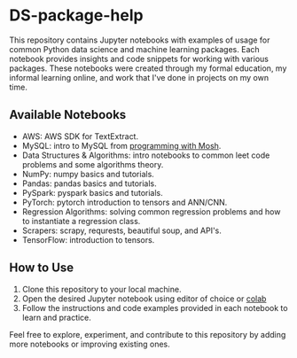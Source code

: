 # DS-package-help

This repository contains Jupyter notebooks with examples of usage for common Python data science and machine learning packages. Each notebook provides insights and code snippets for working with various packages.  These notebooks were created through my formal education, my informal learning online, and work that I've done in projects on my own time.  

## Available Notebooks

- AWS: AWS SDK for TextExtract.
- MySQL: intro to MySQL from [programming with Mosh](https://www.youtube.com/@programmingwithmosh).
- Data Structures & Algorithms: intro notebooks to common leet code problems and some algorithms theory.
- NumPy: numpy basics and tutorials.
- Pandas: pandas basics and tutorials.
- PySpark: pyspark basics and tutorials.
- PyTorch: pytorch introduction to tensors and ANN/CNN.
- Regression Algorithms: solving common regression problems and how to instantiate a regression class.
- Scrapers: scrapy, requrests, beautiful soup, and API's.
- TensorFlow: introduction to tensors.

## How to Use

1. Clone this repository to your local machine.
2. Open the desired Jupyter notebook using editor of choice or [colab](b.research.google.com)
3. Follow the instructions and code examples provided in each notebook to learn and practice.

Feel free to explore, experiment, and contribute to this repository by adding more notebooks or improving existing ones. 

